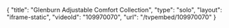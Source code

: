 {
    "title": "Glenburn Adjustable Comfort Collection",
    "type": "solo",
    "layout": "iframe-static",
    "videoId": "109970070",
    "url": "\/tvpembed\/109970070"
}